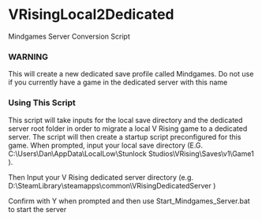 # VRisingLocal2Dedicated
Mindgames Server Conversion Script

### WARNING

This will create a new dedicated save profile called Mindgames. Do not use if you currently have a game in the dedicated server with this name

### Using This Script
This script will take inputs for the local save directory and the dedicated server root folder in order to migrate a local V Rising game to a dedicated server. The script will then create a startup script preconfigured for this game. 
When prompted, input your local save directory (E.G. C:\Users\Dan\AppData\LocalLow\Stunlock Studios\VRising\Saves\v1\Game1 ).

Then Input your V Rising dedicated server directory (e.g. D:\SteamLibrary\steamapps\common\VRisingDedicatedServer )

Confirm with Y when prompted and then use Start_Mindgames_Server.bat to start the server
